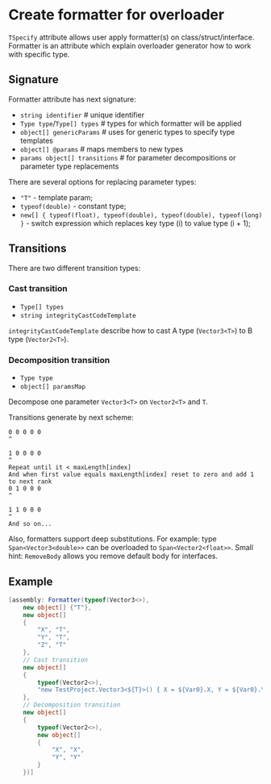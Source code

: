 # Create formatter for overloader
`TSpecify` attribute allows user apply formatter(s) on class/struct/interface.
Formatter is an attribute which explain overloader generator how to work with specific type.

## Signature
Formatter attribute has next signature:
- `string identifier` # unique identifier
- `Type type`/`Type[] types` # types for which formatter will be applied
- `object[] genericParams` # uses for generic types to specify type templates
- `object[] @params` # maps members to new types
- `params object[] transitions` # for parameter decompositions or parameter type replacements

There are several options for replacing parameter types:
- `"T"` - template param;
- `typeof(double)` - constant type;
- `new[]
{
	typeof(float), typeof(double),
	typeof(double), typeof(long)
}` - switch expression which replaces key type (i) to value type (i + 1);

## Transitions
There are two different transition types:
### Cast transition
- `Type[] types`
- `string integrityCastCodeTemplate`

`integrityCastCodeTemplate` describe how to cast A type (`Vector3<T>`) to B type (`Vector2<T>`).

### Decomposition transition
- `Type type`
- `object[] paramsMap`

Decompose one parameter `Vector3<T>` on `Vector2<T>` and `T`.

Transitions generate by next scheme:
```
0 0 0 0 0
^

1 0 0 0 0
^
Repeat until it < maxLength[index]
And when first value equals maxLength[index] reset to zero and add 1 to next rank
0 1 0 0 0
^

1 1 0 0 0
^
And so on...
```

Also, formatters support deep substitutions. For example: type `Span<Vector3<double>>` can be overloaded to `Span<Vector2<float>>`.
Small hint: `RemoveBody` allows you remove default body for interfaces.

## Example
```csharp
[assembly: Formatter(typeof(Vector3<>),
	new object[] {"T"},
	new object[]
	{
		"X", "T",
		"Y", "T",
		"Z", "T"
	},
	// Cast transition
	new object[]
	{
		typeof(Vector2<>),
		"new TestProject.Vector3<${T}>() { X = ${Var0}.X, Y = ${Var0}.Y }"
	},
	// Decomposition transition
	new object[]
	{
		typeof(Vector2<>),
		new object[]
		{
			"X", "X",
			"Y", "Y"
		}
	})]
```
